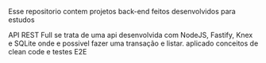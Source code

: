 Esse repositorio contem projetos back-end feitos desenvolvidos para estudos 

API REST Full se trata de uma api desenvolvida com NodeJS, Fastify, Knex e SQLite
onde e possivel fazer uma transação e listar. aplicado conceitos de clean code e testes E2E
